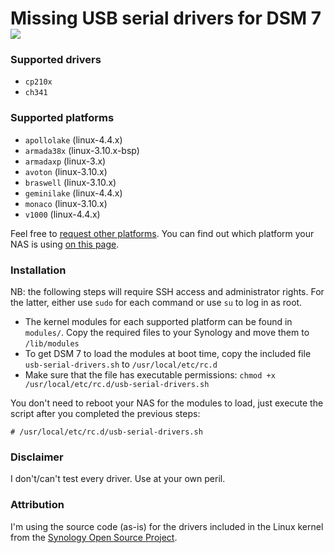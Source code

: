 # Missing USB serial drivers for DSM 7 <a href="https://www.paypal.com/donate?hosted_button_id=E7DEFXHFSK8Y6"><img style="vertical-align:middle" src="https://www.paypalobjects.com/en_GB/i/btn/btn_donate_SM.gif"></a>

### Supported drivers

* `cp210x`
* `ch341`

### Supported platforms

* `apollolake` (linux-4.4.x)
* `armada38x` (linux-3.10.x-bsp)
* `armadaxp` (linux-3.x)
* `avoton` (linux-3.10.x)
* `braswell` (linux-3.10.x)
* `geminilake` (linux-4.4.x)
* `monaco` (linux-3.10.x)
* `v1000` (linux-4.4.x)

Feel free to [request other platforms](https://github.com/robertklep/dsm7-usb-serial-drivers/issues). You can find out which platform your NAS is using [on this page](https://kb.synology.com/en-global/DSM/tutorial/What_kind_of_CPU_does_my_NAS_have).

### Installation

NB: the following steps will require SSH access and administrator rights. For the latter, either use `sudo` for each command or use `su` to log in as root.

* The kernel modules for each supported platform can be found in `modules/`. Copy the required files to your Synology and move them to `/lib/modules`
* To get DSM 7 to load the modules at boot time, copy the included file `usb-serial-drivers.sh` to `/usr/local/etc/rc.d`
* Make sure that the file has executable permissions:
  `chmod +x /usr/local/etc/rc.d/usb-serial-drivers.sh`

You don't need to reboot your NAS for the modules to load, just execute the script after you completed the previous steps:
```
# /usr/local/etc/rc.d/usb-serial-drivers.sh
```

### Disclaimer

I don't/can't test every driver. Use at your own peril.

### Attribution

I'm using the source code (as-is) for the drivers included in the Linux kernel from the [Synology Open Source Project](https://sourceforge.net/projects/dsgpl/).
